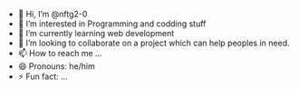 - 👋 Hi, I’m @nftg2-0
- 👀 I’m interested in Programming and codding stuff
- 🌱 I’m currently learning web development
- 💞️ I’m looking to collaborate on a project which can help peoples in need.
- 📫 How to reach me ...
- 😄 Pronouns: he/him
- ⚡ Fun fact: ...

<!---
nftg2-0/nftg2-0 is a ✨ special ✨ repository because its `README.md` (this file) appears on your GitHub profile.
You can click the Preview link to take a look at your changes.
--->
